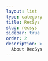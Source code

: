 ```yaml
---
layout: list
type: category
title: RecSys
slug: recsys
sidebar: true
order: 2
description: >
  About RecSys
---
```

